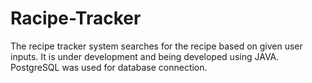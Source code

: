 # Racipe-Tracker

The recipe tracker system searches for the recipe based on given user inputs. It is under development and being developed using JAVA.  PostgreSQL was used for database connection.
